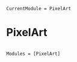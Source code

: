 ```@meta
CurrentModule = PixelArt
```

# PixelArt

```@index
```

```@autodocs
Modules = [PixelArt]
```

